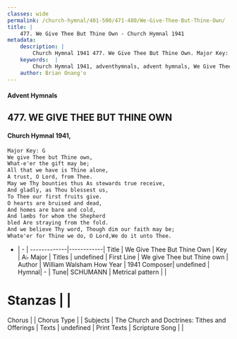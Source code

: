 ```yaml
---
classes: wide
permalink: /church-hymnal/401-500/471-480/We-Give-Thee-But-Thine-Own/
title: |
    477. We Give Thee But Thine Own - Church Hymnal 1941
metadata:
    description: |
        Church Hymnal 1941 477. We Give Thee But Thine Own. Major Key: G We give Thee but Thine own, What-e'er the gift may be; All that we have is Thine alone, A trust, O Lord, from Thee. May we Thy bounties thus As stewards true receive, And gladly, as Thou blessest us, To Thee our first fruits give. O hearts are bruised and dead, And homes are bare and cold, And lambs for whom the Shepherd bled Are straying from the fold. And we believe Thy word, Though dim our faith may be; Whate'er for Thine we do, O Lord,We do it unto Thee. 
    keywords:  |
        Church Hymnal 1941, adventhymnals, advent hymnals, We Give Thee But Thine Own, We give Thee but Thine own. 
    author: Brian Onang'o
---
```


#### Advent Hymnals
## 477. WE GIVE THEE BUT THINE OWN
####  Church Hymnal 1941,

```txt
Major Key: G
We give Thee but Thine own,
What-e'er the gift may be;
All that we have is Thine alone,
A trust, O Lord, from Thee.
May we Thy bounties thus As stewards true receive,
And gladly, as Thou blessest us,
To Thee our first fruits give.
O hearts are bruised and dead,
And homes are bare and cold,
And lambs for whom the Shepherd
bled Are straying from the fold.
And we believe Thy word, Though dim our faith may be;
Whate'er for Thine we do, O Lord,We do it unto Thee.

```

- |   -  |
-------------|------------|
Title | We Give Thee But Thine Own |
Key | A♭ Major |
Titles | undefined |
First Line | We give Thee but Thine own |
Author | William Walsham How
Year | 1941
Composer| undefined |
Hymnal|  - |
Tune| SCHUMANN |
Metrical pattern | |
# Stanzas |  |
Chorus |  |
Chorus Type |  |
Subjects | The Church and Doctrines: Tithes and Offerings |
Texts | undefined |
Print Texts | 
Scripture Song |  |
    
